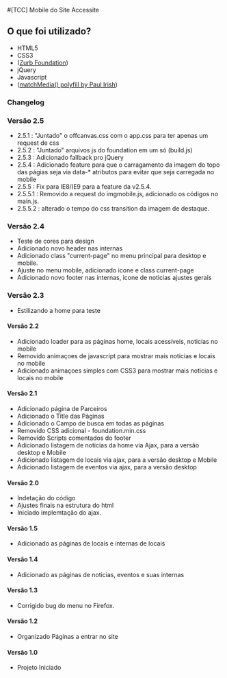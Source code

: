 #[TCC] Mobile do Site Accessite

## O que foi utilizado?
- HTML5
- CSS3
- ([Zurb Foundation](https://github.com/zurb/foundation))
- jQuery
- Javascript
- ([matchMedia() polyfill by Paul Irish](https://github.com/paulirish/matchMedia.js))


### Changelog

### Versão 2.5
- 2.5.1 : "Juntado" o offcanvas.css com o app.css para ter apenas um request de css
- 2.5.2 : "Juntado" arquivos js do foundation em um só (build.js)
- 2.5.3 : Adicionado fallback pro jQuery
- 2.5.4 : Adicionado feature para que o carragamento da imagem do topo das págias seja via data-* atributos para evitar que seja carregada no mobile
- 2.5.5 : Fix para IE8/IE9 para a feature da v2.5.4.
- 2.5.5.1 : Removido a request do imgmobile.js, adicionado os códigos no main.js.
- 2.5.5.2 : alterado o tempo do css transition da imagem de destaque.

### Versão 2.4
- Teste de cores para design
- Adicionado novo header nas internas
- Adicionado class "current-page" no menu principal para desktop e mobile.
- Ajuste no menu mobile, adicionado icone e class current-page
- Adicionado novo footer nas internas, icone de noticias ajustes gerais

### Versão 2.3
- Estilizando a home para teste

#### Versão 2.2
- Adicionado loader para as páginas home, locais acessíveis, noticias no mobile
- Removido animaçoes de javascript para mostrar mais noticias e locais no mobile
- Adicionado animaçoes simples com CSS3 para mostrar mais noticias e locais no mobile

#### Versão 2.1
- Adicionado página de Parceiros
- Adicionado o Title das Páginas
- Adicionado o Campo de busca em todas as páginas
- Removido CSS adicional - foundation.min.css
- Removido Scripts comentados do footer
- Adicionado listagem de noticias da home via Ajax, para a versão desktop e Mobile
- Adicionado listagem de locais via ajax, para a versão desktop e Mobile
- Adicionado listagem de eventos via ajax, para a versão desktop

#### Versão 2.0
- Indetação do código
- Ajustes finais na estrutura do html
- Iniciado implemtação do ajax.

#### Versão 1.5
- Adicionado as páginas de locais e internas de locais

#### Versão 1.4
- Adicionado as páginas de noticias, eventos e suas internas

#### Versão 1.3
- Corrigido bug do menu no Firefox.

#### Versão 1.2
- Organizado Páginas a entrar no site

#### Versão 1.0
- Projeto Iniciado
